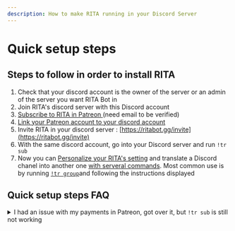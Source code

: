 ```yaml
---
description: How to make RITA running in your Discord Server
---
```


# Quick setup steps

## Steps to follow in order to install RITA

1. Check that your discord account is the owner of the server or an admin of the server you want RITA Bot in
2. Join RITA's discord server with this Discord account
3. [Subscribe to RITA in Patreon ](../premium/how-to-subscribe/patreon.md#how-to-subscribe)(need email to be verified)
4. [Link your Patreon account to your discord account](../premium/how-to-subscribe/patreon.md#linking-creating-an-account-before-and-after)
5. Invite RITA in your discord server : [https://ritabot.gg/invite](https://ritabot.gg/invite)
6. With the same discord account, go into your Discord server and run `!tr sub`&#x20;
7. Now you can [Personalize your RITA's setting](settings.md) and translate a Discord chanel into another one [with serveral commands](translation/). Most common use is by running [`!tr group`](translation/group-translations.md)and following the instructions displayed

## Quick setup steps FAQ

<details>

<summary>I had an issue with my payments in Patreon, got over it, but <code>!tr sub</code> is still not working</summary>

This occurs due to some issues with Patreon

1. Check that your payment has been successful in Patreon
2. Try to unlink/relink your discord account and then run `!tr sub` again in your server
3. If none of this works - please open a support ticket

</details>
